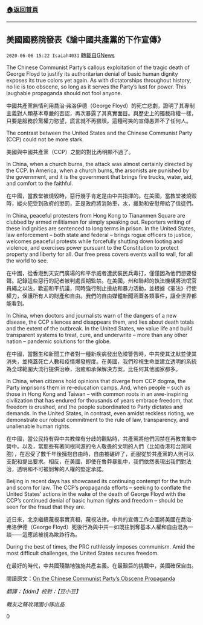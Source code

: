 ###  [:house:返回首頁](https://github.com/ourhimalayas/txt)
---

## 美國國務院發表《論中國共產黨的下作宣傳》
`2020-06-06 15:22 Isaiah4031` [轉載自GNews](https://gnews.org/zh-hant/224781/)

The Chinese Communist Party’s callous exploitation of the tragic death of George Floyd to justify its authoritarian denial of basic human dignity exposes its true colors yet again. As with dictatorships throughout history, no lie is too obscene, so long as it serves the Party’s lust for power. This laughable propaganda should not fool anyone.

中國共產黨無情利用喬治·弗洛伊德（George Floyd）的死亡悲劇，證明了其專制主義對人類基本尊嚴的否認，再次暴露了其真實面目。與歷史上的獨裁政權一樣，只要是服務於黨權力慾望，謊言就不再猥瑣。這種可笑的宣傳愚弄不了任何人。

The contrast between the United States and the Chinese Communist Party (CCP) could not be more stark.

美國與中國共產黨（CCP）之間的對比再明顯不過了。

In China, when a church burns, the attack was almost certainly directed by the CCP. In America, when a church burns, the arsonists are punished by the government, and it is the government that brings fire trucks, water, aid, and comfort to the faithful.

在中國，當教堂被燒毀時，惡行幾乎肯定是由中共指揮的。在美國，當教堂被燒毀時，縱火犯受到政府的懲罰，正是政府將消防車，水，援助和安慰帶給了信徒們。

In China, peaceful protesters from Hong Kong to Tiananmen Square are clubbed by armed militiamen for simply speaking out. Reporters writing of these indignities are sentenced to long terms in prison. In the United States, law enforcement – both state and federal – brings rogue officers to justice, welcomes peaceful protests while forcefully shutting down looting and violence, and exercises power pursuant to the Constitution to protect property and liberty for all. Our free press covers events wall to wall, for all the world to see.

在中國，從香港到天安門廣場的和平示威者遭武裝民兵毒打，僅僅因為他們想要發聲。記錄這些惡行的記者被判處長期監禁。在美國，州和聯邦的執法機構將流氓官員繩之以法，歡迎和平抗議，同時強行制止搶劫和暴力活動，並根據《憲法》行使權力，保護所有人的財產和自由。我們的自由媒體新聞涵蓋各類事件，讓全世界都能看到。

In China, when doctors and journalists warn of the dangers of a new disease, the CCP silences and disappears them, and lies about death totals and the extent of the outbreak. In the United States, we value life and build transparent systems to treat, cure, and underwrite – more than any other nation – pandemic solutions for the globe.

在中國，當醫生和新聞工作者對一種新疾病發出危險警告時，中共使其沈默並使其消失，並掩蓋死亡人數和疫情爆發程度。在美國，我們珍視生命並建立透明的系統為全球範圍大流行提供治療，治癒和承保解決方案，比任何其他國家都多。

In China, when citizens hold opinions that diverge from CCP dogma, the Party imprisons them in re-education camps. And, when people – such as those in Hong Kong and Taiwan – with common roots in an awe-inspiring civilization that has endured for thousands of years embrace freedom, that freedom is crushed, and the people subordinated to Party dictates and demands. In the United States, in contrast, even amidst reckless rioting, we demonstrate our robust commitment to the rule of law, transparency, and unalienable human rights.

在中國，當公民持有與中共教條有分歧的觀點時，共產黨將他們囚禁在再教育集中營中。以及，當那些有著同根同源的令人敬畏的文明的人們（比如香港和台灣同胞），在忍受了數千年後擁抱自由時，自由被碾碎了，而服從於共產黨的人則可以支配和提出要求。相反，在美國，即使在魯莽暴亂中，我們依然表現出我們對法治，透明和不可被剝奪的人權的堅定承諾。

Beijing in recent days has showcased its continuing contempt for the truth and scorn for law. The CCP’s propaganda efforts – seeking to conflate the United States’ actions in the wake of the death of George Floyd with the CCP’s continued denial of basic human rights and freedom – should be seen for the fraud that they are.

近日來，北京繼續蔑視事實真相，蔑視法律。中共的宣傳工作企圖將美國在喬治·弗洛伊德（George Floyd）死後行為與中共一如既往剝奪基本人權和自由混為一談——這應該被視為欺詐行為。

During the best of times, the PRC ruthlessly imposes communism. Amid the most difficult challenges, the United States secures freedom.

在最好的時代，中共國殘酷地強施共產主義。在最艱巨的挑戰中，美國確保自由。

閱讀原文：[On the Chinese Communist Party’s Obscene Propaganda](https://www.state.gov/on-the-chinese-communist-partys-obscene-propaganda/)

*翻譯：【ddm】校對：【豆小豆】*

*戰友之聲玫瑰園小隊出品*

0
